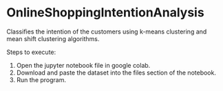 # OnlineShoppingIntentionAnalysis
Classifies the intention of the customers using k-means clustering and mean shift clustering algorithms.


Steps to execute:
1. Open the jupyter notebook file in google colab.
2. Download and paste the dataset into the files section of the notebook.
3. Run the program.
